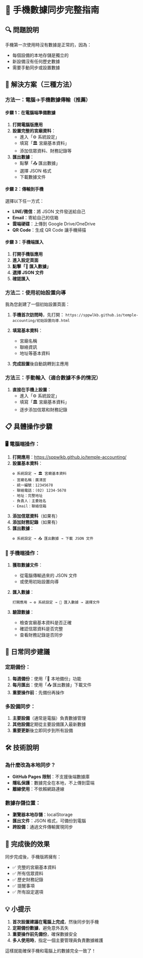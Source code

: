 # 📱 手機數據同步完整指南

## 🔍 問題說明

手機第一次使用時沒有數據是正常的，因為：
- 每個設備的本地存儲是獨立的
- 新設備沒有任何歷史數據
- 需要手動同步或設置數據

## 🎯 解決方案（三種方法）

### 方法一：電腦→手機數據傳輸（推薦）

#### 步驟 1：在電腦端準備數據
1. **打開電腦版應用**
2. **設置完整的宮廟資料**：
   - 進入「⚙️ 系統設定」
   - 填寫「🏛️ 宮廟基本資料」
   - 添加信眾資料、財務記錄等
3. **匯出數據**：
   - 點擊「📤 匯出數據」
   - 選擇 JSON 格式
   - 下載數據文件

#### 步驟 2：傳輸到手機
選擇以下任一方式：
- **LINE/微信**：將 JSON 文件發送給自己
- **Email**：寄給自己的信箱
- **雲端硬碟**：上傳到 Google Drive/OneDrive
- **QR Code**：生成 QR Code 讓手機掃描

#### 步驟 3：手機端匯入
1. **打開手機版應用**
2. **進入設定頁面**
3. **點擊「📂 匯入數據」**
4. **選擇 JSON 文件**
5. **確認匯入**

### 方法二：使用初始設置向導

我為您創建了一個初始設置頁面：

1. **手機首次訪問時**，先打開：
   `https://sppwlkb.github.io/temple-accounting/初始設置向導.html`

2. **填寫基本資料**：
   - 宮廟名稱
   - 聯絡資訊
   - 地址等基本資料

3. **完成設置**後自動跳轉到主應用

### 方法三：手動輸入（適合數據不多的情況）

1. **直接在手機上設置**：
   - 進入「⚙️ 系統設定」
   - 填寫「🏛️ 宮廟基本資料」
   - 逐步添加信眾和財務記錄

## 📋 具體操作步驟

### 🖥️ 電腦端操作：

1. **打開應用**：https://sppwlkb.github.io/temple-accounting/
2. **設置基本資料**：
   ```
   ⚙️ 系統設定 → 🏛️ 宮廟基本資料
   - 宮廟名稱：廣清宮
   - 統一編號：12345678
   - 聯絡電話：(02) 1234-5678
   - 地址：完整地址
   - 負責人：主委姓名
   - Email：聯絡信箱
   ```
3. **添加信眾資料**（如果有）
4. **添加財務記錄**（如果有）
5. **匯出數據**：
   ```
   ⚙️ 系統設定 → 📤 匯出數據 → 下載 JSON 文件
   ```

### 📱 手機端操作：

1. **獲取數據文件**：
   - 從電腦傳輸過來的 JSON 文件
   - 或使用初始設置向導

2. **匯入數據**：
   ```
   打開應用 → ⚙️ 系統設定 → 📂 匯入數據 → 選擇文件
   ```

3. **驗證數據**：
   - 檢查宮廟基本資料是否正確
   - 確認信眾資料是否完整
   - 查看財務記錄是否同步

## 🔄 日常同步建議

### 定期備份：
1. **每週備份**：使用「💾 本地備份」功能
2. **每月匯出**：使用「📤 匯出數據」下載文件
3. **重要操作前**：先備份再操作

### 多設備同步：
1. **主要設備**（通常是電腦）負責數據管理
2. **其他設備**定期從主要設備匯入最新數據
3. **重要更新**後立即同步到所有設備

## 🛠️ 技術說明

### 為什麼改為本地同步？
- **GitHub Pages 限制**：不支援後端數據庫
- **隱私保護**：數據完全在本地，不上傳到雲端
- **離線使用**：不依賴網路連線

### 數據存儲位置：
- **瀏覽器本地存儲**：localStorage
- **匯出文件**：JSON 格式，可備份到電腦
- **跨設備**：通過文件傳輸實現同步

## 🎉 完成後的效果

同步完成後，手機版將擁有：
- ✅ 完整的宮廟基本資料
- ✅ 所有信眾資料
- ✅ 歷史財務記錄
- ✅ 提醒事項
- ✅ 所有設定選項

## 💡 小提示

1. **首次設置建議在電腦上完成**，然後同步到手機
2. **定期備份數據**，避免意外丟失
3. **重要操作前先備份**，確保數據安全
4. **多人使用時**，指定一個主要管理員負責數據維護

這樣就能確保手機和電腦上的數據完全一致了！
